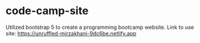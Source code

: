 # code-camp-site
Utilized bootstrap 5 to create a programming bootcamp website.
Link to use site:
https://unruffled-mirzakhani-9dc6be.netlify.app
